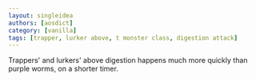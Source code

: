 ```yaml
---
layout: singleidea
authors: [aosdict]
category: [vanilla]
tags: [trapper, lurker above, t monster class, digestion attack]
---
```

Trappers' and lurkers' above digestion happens much more quickly than purple worms, on a shorter timer.
